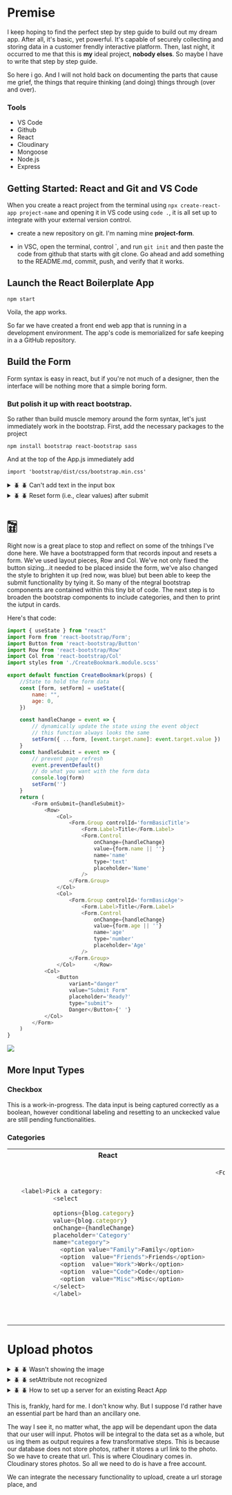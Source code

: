 # Premise

I keep hoping to find the perfect step by step guide to build out my dream app. After all, it's basic, yet powerful. It's capable of securely collecting and storing data in a customer frendly interactive platform. Then, last night, it occurred to me that this is **my** ideal project, **nobody elses**. So maybe I have to write that step by step guide. 

So here i go. And I will not hold back on documenting the parts that cause me grief, the things that require thinking (and doing) things through (over and over). 

### Tools

* VS Code
* Github
* React
* Cloudinary
* Mongoose
* Node.js
* Express


## Getting Started: React and Git and VS Code

When you create a react project from the terminal using ```npx create-react-app project-name``` and opening it in VS code using ```code .```, it is all set up to integrate with your external version control. 


* create a new repository on git. I'm naming mine **project-form**. 

* in VSC, open the terminal, control `, and run ```git init``` and then paste the code from github that starts with git clone. Go ahead and add something to the README.md, commit, push, and verify that it works. 

## Launch the React Boilerplate App

```npm start```

Voila, the app works. 

So far we have created a front end web app that is running in a development environment. The app's code is memorialized for safe keeping in a a GitHub repository. 

## Build the Form

Form syntax is easy in react, but if you're not much of a designer, then the interface will be nothing more that a simple boring form. 

### But polish it up with react bootstrap. 

So rather than build muscle memory around the form syntax, let's just immediately work in the bootstrap.  First, add the necessary packages to the project

```npm install bootstrap react-bootstrap sass```

And at the top of the App.js immediately add 

```import 'bootstrap/dist/css/bootstrap.min.css'```



<details>
  <summary> 🪲 🪲 Can't add text in the input box</summary>
  


Make sure it's labeled correctly. 

  **Example**
  ```js
<Form.Control
    onChange={handleChange}
    value={form.name}
    name='name' // I mislabeled this and it didn't work on the UI
    type='text'
    placeholder='Name'
/>
  ```
</details>



<details>
  <summary> 🪲 🪲 Reset form (i.e., clear values) after submit</summary>
  

Why was this hard??? Beats me. All I needed to do was add a command after the last step in the handle submit function, replacing the state with the original state. ```setForm('')```

  **Example**

  ```js
  const handleSubmit = event => {
    event.preventDefault()
    console.log(form)
    setForm('') // I just needed to add this
  }
```
</details>

# 🀟 
Right now is a great place to stop and reflect on some of the tnhings I've done here. We have a bootstrapped form that records inpout and resets a form. We've used layout pieces, Row and Col. We've not only fixed the button sizing...it needed to be placed inside the form, we've also changed the style to brighten it up (red now, was blue) but been able to keep the submit functionality by tying it. So many of the ntegral bootstrap components are contained within this tiny bit of code. The next step is to broaden the bootstrap components to include categories, and then to print the iutput in cards.

Here's that code:

```js
import { useState } from "react"
import Form from 'react-bootstrap/Form';
import Button from 'react-bootstrap/Button'
import Row from 'react-bootstrap/Row'
import Col from 'react-bootstrap/Col'
import styles from './CreateBookmark.module.scss'

export default function CreateBookmark(props) {
    //State to hold the form data
    const [form, setForm] = useState({
        name: "",
        age: 0,
    })

    const handleChange = event => {
        // dynamically update the state using the event object
        // this function always looks the same
        setForm({ ...form, [event.target.name]: event.target.value })
    }
    const handleSubmit = event => {
        // prevent page refresh
        event.preventDefault()
        // do what you want with the form data
        console.log(form)
        setForm('')
    }
    return (
        <Form onSubmit={handleSubmit}>
            <Row>
                <Col>
                    <Form.Group controlId='formBasicTitle'>
                        <Form.Label>Title</Form.Label>
                        <Form.Control
                            onChange={handleChange}
                            value={form.name || ''}
                            name='name'
                            type='text'
                            placeholder='Name'
                        />
                    </Form.Group>
                </Col>
                <Col>
                    <Form.Group controlId='formBasicAge'>
                        <Form.Label>Title</Form.Label>
                        <Form.Control
                            onChange={handleChange}
                            value={form.age || ''}
                            name='age'
                            type='number'
                            placeholder='Age'
                        />
                    </Form.Group>
                </Col>      </Row>
            <Col>
                <Button
                    variant="danger"
                    value="Submit Form"
                    placeholder='Ready?'
                    type="submit">
                    Danger</Button>{' '}
            </Col>
        </Form>
    )
}
```
![](./App.png)

## More Input Types

### Checkbox

This is a work-in-progress. The data input is being captured correctly as a boolean, however conditional labeling and resetting to an unckecked value are still pending functionalities.

### Categories

<table>
<tr>
<th> React </th>
<th> React-Bootstrap </th>
</tr>
<tr>
<td>

```js
   <label>Pick a category:
            <select 
            
            options={blog.category} 
            value={blog.category} 
            onChange={handleChange} 
            placeholder='Category'
            name="category">
              <option value="Family">Family</option>
              <option  value="Friends">Friends</option>
              <option  value="Work">Work</option>
              <option  value="Code">Code</option>
              <option  value="Misc">Misc</option>
            </select>
            </label>
```

</td>
<td>

```js
 <Form.Group as={Col} controlId="formGridState">
      <Form.Label>Pick a Category</Form.Label>
      <Form.Control 
      
      
      />
      <Form.Select defaultValue="Misc" 
                    options={blog.category} 
            value={blog.category} 
            onChange={handleChange} 
            placeholder='Category'
            name="category" >
      
              <option value="Family">Family</option>
              <option  value="Friends">Friends</option>
              <option  value="Work">Work</option>
              <option  value="Code">Code</option>
              <option  value="Misc">Misc</option>
      </Form.Select>
    </Form.Group>

```

</td>
</tr>
</table>



# Upload photos 

<details>
  <summary> 🪲 🪲 Wasn't showing the image</summary>
 Make sure it's labeled correctly. 

  **Example**
  ```js
 (error, result) => {
        if (!error && result && result.event === "success") {
          console.log("Done! Here is the image info: ", result.info);
          document
            .getElementById("uploadedimage")
            .setAttribute("src", result.info.secure_url); //this is required for displaying the image
             }
      }
  ```
</details>

<details>
  <summary> 🪲 🪲   setAttribute not recognized </summary>
 Make sure it's labeled correctly. 

  **Error**
  setAttribute not recognized. 
  **Solution**
  install packages
  ```js
"@cloudinary/react": "^1.11.2",
        "@cloudinary/url-gen": "^1.10.0",
        "@testing-library/jest-dom": "^5.16.5",
        "cloudinary": "^1.36.2",
        "cloudinary-core": "^2.13.0",
        "cloudinary-react": "^1.8.1",
```

</details>



<details>
  <summary> 🪲 🪲   How to set up a server for an existing React App  </summary>

[Order Matters. Touch server.js before initializing server. ](https://www.section.io/engineering-education/how-to-setup-nodejs-express-for-react/)


  ```js
touch server.js
npm init -y
npm install express --save
const express = require('express'); //Line 1
const app = express(); //Line 2
const port = process.env.PORT || 5000; //Line 3

// This displays message that the server running and listening to specified port
app.listen(port, () => console.log(`Listening on port ${port}`)); //Line 6

// create a GET route
app.get('/express_backend', (req, res) => { //Line 9
  res.send({ express: 'YOUR EXPRESS BACKEND IS CONNECTED TO REACT' }); //Line 10
}); //Line 1
```

</details>



This is, frankly, hard for me. I don't know why. But I suppose I'd rather have an essential part be hard than an ancillary one. 

The way I see it, no matter what, the app will be dependant upon the data that our user will input. Photos will be integral to the data set as a whole, but us ing them as output requires a few transformative steps. This is because our database does not store photos, rather it stores a url link to the photo. So we have to create that url. This is where Cloudinary comes in. Cloudinary stores photos. So all we need to do is have a free account.

We can integrate the necessary functionality to upload, create a url storage place, and 













